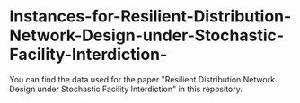 # Instances-for-Resilient-Distribution-Network-Design-under-Stochastic-Facility-Interdiction-
You can find the data used for the paper "Resilient Distribution Network Design under Stochastic Facility Interdiction" in this repository. 
